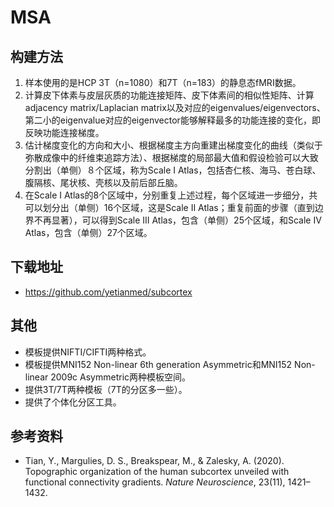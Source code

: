 # MSA

## 构建方法

1. 样本使用的是HCP 3T（n=1080）和7T（n=183）的静息态fMRI数据。
2. 计算皮下体素与皮层灰质的功能连接矩阵、皮下体素间的相似性矩阵、计算adjacency matrix/Laplacian matrix以及对应的eigenvalues/eigenvectors、第二小的eigenvalue对应的eigenvector能够解释最多的功能连接的变化，即反映功能连接梯度。
3. 估计梯度变化的方向和大小、根据梯度主方向重建出梯度变化的曲线（类似于弥散成像中的纤维束追踪方法）、根据梯度的局部最大值和假设检验可以大致分割出（单侧）８个区域，称为Scale I Atlas，包括杏仁核、海马、苍白球、腹隔核、尾状核、壳核以及前后部丘脑。
4. 在Scale I Atlas的8个区域中，分别重复上述过程，每个区域进一步细分，共可以划分出（单侧）16个区域，这是Scale II Atlas；重复前面的步骤（直到边界不再显著），可以得到Scale III Atlas，包含（单侧）25个区域，和Scale IV Atlas，包含（单侧）27个区域。


## 下载地址

* <https://github.com/yetianmed/subcortex>

## 其他

* 模板提供NIFTI/CIFTI两种格式。
* 模板提供MNI152 Non-linear 6th generation Asymmetric和MNI152 Non-linear 2009c Asymmetric两种模板空间。
* 提供3T/7T两种模板（7T的分区多一些）。
* 提供了个体化分区工具。

## 参考资料

* Tian, Y., Margulies, D. S., Breakspear, M., & Zalesky, A. (2020). Topographic organization of the human subcortex unveiled with functional connectivity gradients. *Nature Neuroscience*, 23(11), 1421–1432.

